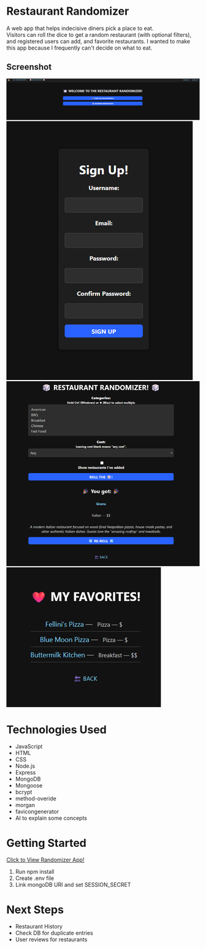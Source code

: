 # Restaurant Randomizer

A web app that helps indecisive diners pick a place to eat.  
Visitors can roll the dice to get a random restaurant (with optional filters), and registered users can add, and favorite restaurants. I wanted to make this app because I frequently can't decide on what to eat.


## Screenshot
![Landing Page](./public/images/Screenshot%202025-05-22%20155423.png)
![Sign Up Page](./public/images/Screenshot%202025-05-22%20155441.png)
![Randomizer Function](./public/images/Screenshot%202025-05-22%20155501.png)
![Favorite List](./public/images/Screenshot%202025-05-22%20155543.png)


# Technologies Used

- JavaScript
- HTML
- CSS
- Node.js
- Express
- MongoDB
- Mongoose
- bcrypt
- method-overide
- morgan
- favicongenerator
- AI to explain some concepts


# Getting Started

[Click to View Randomizer App!](https://restaurant-randomizer-7fdf1fb5fda0.herokuapp.com/)
1. Run npm install
2. Create .env file
3. Link mongoDB URI and set SESSION_SECRET

# Next Steps

- Restaurant History
- Check DB for duplicate entries
- User reviews for restaurants
